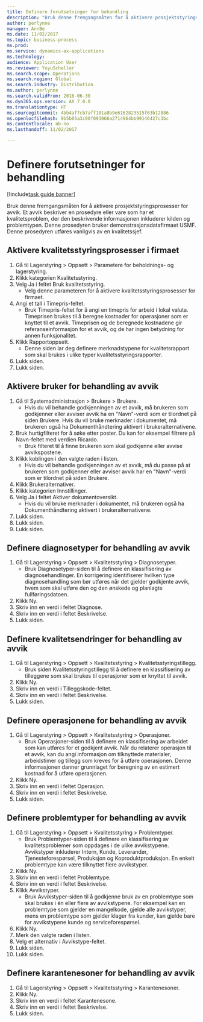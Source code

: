 ```yaml
---
title: Definere forutsetninger for behandling
description: "Bruk denne fremgangsmåten for å aktivere prosjektstyringsprosesser for avvik."
author: perlynne
manager: AnnBe
ms.date: 11/02/2017
ms.topic: business-process
ms.prod: 
ms.service: dynamics-ax-applications
ms.technology: 
audience: Application User
ms.reviewer: YuyuScheller
ms.search.scope: Operations
ms.search.region: Global
ms.search.industry: Distribution
ms.author: perlynne
ms.search.validFrom: 2016-06-30
ms.dyn365.ops.version: AX 7.0.0
ms.translationtype: HT
ms.sourcegitcommit: 4bb4af7cb7aff101a8b9e6162823515f63b12886
ms.openlocfilehash: 9b5b05a3c00f093066a2714964bb99146427c3bc
ms.contentlocale: nb-no
ms.lasthandoff: 11/02/2017

---
```

# <a name="set-up-prerequisites-for-management"></a>Definere forutsetninger for behandling

[!include[task guide banner](../../includes/task-guide-banner.md)]

Bruk denne fremgangsmåten for å aktivere prosjektstyringsprosesser for avvik. Et avvik beskriver en prosedyre eller vare som har et kvalitetsproblem, der den beskrivende informasjonen inkluderer kilden og problemtypen. Denne prosedyren bruker demonstrasjonsdatafirmaet USMF. Denne prosedyren utføres vanligvis av en kvalitetssjef.


## <a name="enable-quality-management-processes-within-the-company"></a>Aktivere kvalitetsstyringsprosesser i firmaet
1. Gå til Lagerstyring > Oppsett > Parametere for beholdnings- og lagerstyring.
2. Klikk kategorien Kvalitetsstyring.
3. Velg Ja i feltet Bruk kvalitetsstyring.
    * Velg denne parameteren for å aktivere kvalitetsstyringsprosesser for firmaet.  
4. Angi et tall i Timepris-feltet.
    * Bruk Timepris-feltet for å angi en timepris for arbeid i lokal valuta. Timeprisen brukes til å beregne kostnader for operasjoner som er knyttet til et avvik. Timeprisen og de beregnede kostnadene gir referanseinformasjon for et avvik, og de har ingen betydning for annen funksjonalitet.  
5. Klikk Rapportoppsett.
    * Denne siden lar deg definere merknadstypene for kvalitetsrapport som skal brukes i ulike typer kvalitetsstyringsrapporter.  
6. Lukk siden.
7. Lukk siden.

## <a name="enable-user-for-nonconformance-processing"></a>Aktivere bruker for behandling av avvik
1. Gå til Systemadministrasjon > Brukere > Brukere.
    * Hvis du vil behandle godkjenningen av et avvik, må brukeren som godkjenner eller avviser avvik ha en "Navn"-verdi som er tilordnet på siden Brukere. Hvis du vil bruke merknader i dokumentet, må brukeren også ha Dokumenthåndtering aktivert i brukeralternativene.  
2. Bruk hurtigfilteret for å søke etter poster. Du kan for eksempel filtrere på Navn-feltet med verdien Ricardo.
    * Bruk filteret til å finne brukeren som skal godkjenne eller avvise avvikspostene.  
3. Klikk koblingen i den valgte raden i listen.
    * Hvis du vil behandle godkjenningen av et avvik, må du passe på at brukeren som godkjenner eller avviser avvik har en "Navn"-verdi som er tilordnet på siden Brukere.  
4. Klikk Brukeralternativer.
5. Klikk kategorien Innstillinger.
6. Velg Ja i feltet Aktiver dokumentoversikt.
    * Hvis du vil bruke merknader i dokumentet, må brukeren også ha Dokumenthåndtering aktivert i brukeralternativene.  
7. Lukk siden.
8. Lukk siden.
9. Lukk siden.

## <a name="define-diagnostic-types-for-nonconformance-processing"></a>Definere diagnosetyper for behandling av avvik
1. Gå til Lagerstyring > Oppsett > Kvalitetsstyring > Diagnosetyper.
    * Bruk Diagnosetyper-siden til å definere en klassifisering av diagnosehandlinger. En korrigering identifiserer hvilken type diagnosehandling som bør utføres når det gjelder godkjente avvik, hvem som skal utføre den og den ønskede og planlagte fullføringsdatoen.  
2. Klikk Ny.
3. Skriv inn en verdi i feltet Diagnose.
4. Skriv inn en verdi i feltet Beskrivelse.
5. Lukk siden.

## <a name="define-quality-charges-for-nonconformance-processing"></a>Definere kvalitetsendringer for behandling av avvik
1. Gå til Lagerstyring > Oppsett > Kvalitetsstyring > Kvalitetsstyringstillegg.
    * Bruk siden Kvalitetsstyringstillegg til å definere en klassifisering av tilleggene som skal brukes til operasjoner som er knyttet til avvik.  
2. Klikk Ny.
3. Skriv inn en verdi i Tilleggskode-feltet.
4. Skriv inn en verdi i feltet Beskrivelse.
5. Lukk siden.

## <a name="define-the-operations-for-nonconformance-processing"></a>Definere operasjonene for behandling av avvik
1. Gå til Lagerstyring > Oppsett > Kvalitetsstyring > Operasjoner.
    * Bruk Operasjoner-siden til å definere en klassifisering av arbeidet som kan utføres for et godkjent avvik. Når du relaterer operasjon til et avvik, kan du angi informasjon om tilknyttede materialer, arbeidstimer og tillegg som kreves for å utføre operasjonen. Denne informasjonen danner grunnlaget for beregning av en estimert kostnad for å utføre operasjonen.  
2. Klikk Ny.
3. Skriv inn en verdi i feltet Operasjon.
4. Skriv inn en verdi i feltet Beskrivelse.
5. Lukk siden.

## <a name="define-problem-types-for-nonconformance-processing"></a>Definere problemtyper for behandling av avvik
1. Gå til Lagerstyring > Oppsett > Kvalitetsstyring > Problemtyper.
    * Bruk Problemtyper-siden til å definere en klassifisering av kvalitetsproblemer som oppdages i de ulike avvikstypene. Avvikstyper inkluderer Intern, Kunde, Leverandør, Tjenesteforespørsel, Produksjon og Koproduktproduksjon. En enkelt problemtype kan være tilknyttet flere avvikstyper.  
2. Klikk Ny.
3. Skriv inn en verdi i feltet Problemtype.
4. Skriv inn en verdi i feltet Beskrivelse.
5. Klikk Avvikstyper.
    * Bruk Avvikstyper-siden til å godkjenne bruk av en problemtype som skal brukes i én eller flere av avvikstypene. For eksempel kan en problemtype som gjelder en mangelkode, gjelde alle avvikstyper, mens en problemtype som gjelder klager fra kunder, kan gjelde bare for avvikstypene kunde og serviceforespørsel.  
6. Klikk Ny.
7. Merk den valgte raden i listen.
8. Velg et alternativ i Avvikstype-feltet.
9. Lukk siden.
10. Lukk siden.

## <a name="define-quarantine-zones-for-nonconformance-processing"></a>Definere karantenesoner for behandling av avvik
1. Gå til Lagerstyring > Oppsett > Kvalitetsstyring > Karantenesoner.
2. Klikk Ny.
3. Skriv inn en verdi i feltet Karantenesone.
4. Skriv inn en verdi i feltet Beskrivelse.
5. Lukk siden.

